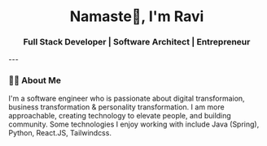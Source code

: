 <!-- Profile Header -->
<h1 align="center">Namaste🙏, I'm Ravi</h1>
<h3 align="center"> Full Stack Developer |  Software Architect | Entrepreneur  </h3>
---

<!-- About Me -->

### 👩‍💻 About Me
I'm a software engineer who is passionate about digital transformaion, business transformation & personality transformation. I am more approachable, creating technology to elevate people, and building community. Some technologies I enjoy working with include Java (Spring), Python, React.JS, Tailwindcss. 

<!--
**ravips18/ravips18** is a ✨ _special_ ✨ repository because its `README.md` (this file) appears on your GitHub profile.

Here are some ideas to get you started:

- 🔭 I’m currently working on building SaaS platform for pharmacy store chains.
- 🌱 I’m currently learning Generative AI for quality (UX, architecture innovation), high performance and quicker delivery of software.
- 👯 I’m looking to collaborate on hyper-localization of business process, automation solutions for SMB.
- 🤔 I’m looking for help with Full stack development using Java, Python, React.JS, Android stack.
- 💬 Ask me about architecture design, SaaS platform development, technology solutions & trouble shooting, 
- 📫 How to reach me: namaste@ravips.com  
- 😄 Pronouns: ...
- ⚡ Fun fact: ... We try to know everything except ourself.
-->
